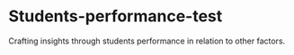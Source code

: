# Students-performance-test
Crafting insights through students performance in relation to other factors.
